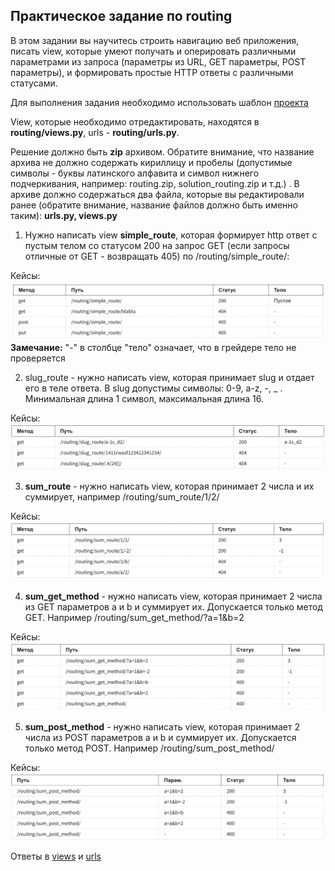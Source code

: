 ## Практическое задание по routing

В этом задании вы научитесь строить навигацию веб приложения, писать view, которые умеют получать и оперировать 
различными параметрами из запроса (параметры из URL, GET параметры, POST параметры), и формировать простые HTTP 
ответы с различными статусами.

Для выполнения задания необходимо использовать шаблон [проекта](https://github.com/alexopryshko/coursera_assignment_tmp)

View, которые необходимо отредактировать, находятся в **routing/views.py**, urls - **routing/urls.py**. 

Решение должно быть **zip** архивом. Обратите внимание, что название архива не должно содержать кириллицу и пробелы 
(допустимые символы - буквы латинского алфавита и символ нижнего подчеркивания, например: routing.zip, 
solution_routing.zip и т.д.) . В архиве должно содержаться два файла, которые вы редактировали ранее (обратите 
внимание, название файлов должно быть именно таким): **urls.py, views.py**  

1. Нужно написать view **simple_route**, которая формирует http ответ с пустым телом со статусом 200 на запрос GET 
   (если запросы отличные от GET - возвращать 405) по /routing/simple_route/:

Кейсы:
![](./Pictures/table_1.png)
**Замечание:** "-" в столбце "тело" означает, что в грейдере тело не проверяется

2. slug_route - нужно написать view, которая принимает slug и отдает его в теле ответа. В slug допустимы символы: 
   0-9, a-z, -, _ . Минимальная длина 1 символ, максимальная длина 16. 

Кейсы:
![](./Pictures/table_2.png)

3. **sum_route** - нужно написать view, которая принимает 2 числа и их суммирует, например /routing/sum_route/1/2/

Кейсы:
![](./Pictures/table_3.png)

4. **sum_get_method** - нужно написать view, которая принимает 2 числа из GET параметров a и b и суммирует их. 
   Допускается только метод GET. Например /routing/sum_get_method/?а=1&b=2 

Кейсы:
![](./Pictures/table_4.png)

5. **sum_post_method** - нужно написать view, которая принимает 2 числа из POST параметров a и b и суммирует их. 
   Допускается только метод POST. Например /routing/sum_post_method/ 

Кейсы:
![](./Pictures/table_5.png)


Ответы в [views](./coucoursera_assignment_tmp/routing/views.py) и [urls](./coucoursera_assignment_tmp/routing/urls.py)

